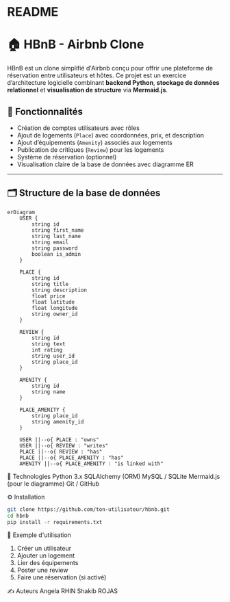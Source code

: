 # README
# 🏠 HBnB - Airbnb Clone

HBnB est un clone simplifié d'Airbnb conçu pour offrir une plateforme de réservation entre utilisateurs et hôtes. Ce projet est un exercice d’architecture logicielle combinant **backend Python**, **stockage de données relationnel** et **visualisation de structure** via **Mermaid.js**.

## 🚀 Fonctionnalités

- Création de comptes utilisateurs avec rôles
- Ajout de logements (`Place`) avec coordonnées, prix, et description
- Ajout d’équipements (`Amenity`) associés aux logements
- Publication de critiques (`Review`) pour les logements
- Système de réservation (optionnel)
- Visualisation claire de la base de données avec diagramme ER

---

## 🗂️ Structure de la base de données

```mermaid
erDiagram
    USER {
        string id
        string first_name
        string last_name
        string email
        string password
        boolean is_admin
    }

    PLACE {
        string id
        string title
        string description
        float price
        float latitude
        float longitude
        string owner_id
    }

    REVIEW {
        string id
        string text
        int rating
        string user_id
        string place_id
    }

    AMENITY {
        string id
        string name
    }

    PLACE_AMENITY {
        string place_id
        string amenity_id
    }

    USER ||--o{ PLACE : "owns"
    USER ||--o{ REVIEW : "writes"
    PLACE ||--o{ REVIEW : "has"
    PLACE ||--o{ PLACE_AMENITY : "has"
    AMENITY ||--o{ PLACE_AMENITY : "is linked with"
````

🧰 Technologies
Python 3.x
SQLAlchemy (ORM)
MySQL / SQLite
Mermaid.js (pour le diagramme)
Git / GitHub

⚙️ Installation
```bash
git clone https://github.com/ton-utilisateur/hbnb.git
cd hbnb
pip install -r requirements.txt
````

📸 Exemple d'utilisation

1. Créer un utilisateur
2. Ajouter un logement
3. Lier des équipements
4. Poster une review
5. Faire une réservation (si activé)

✍️ Auteurs
Angela RHIN
Shakib ROJAS